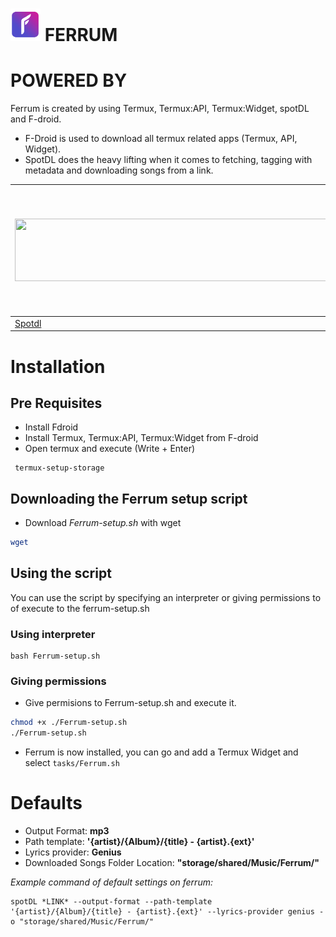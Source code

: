 # <img src="Icons/FERRUM.png" alt="Ferrum Logo Image" width="48px" height="52"> FERRUM




# POWERED BY
Ferrum is created by using Termux, Termux:API, Termux:Widget, spotDL and F-droid.
 - F-Droid is used to download all termux related apps (Termux, API, Widget).
 - SpotDL does the heavy lifting when it comes to fetching, tagging with metadata and downloading songs from a link.
 
| <img src="https://github.com/spotDL/spotify-downloader/blob/master/docs/static/logo-transparent.png?raw=true" width="600px" height="100px">|<img src="https://github.com/termux/termux-app/blob/master/art/ic_launcher2_round.png?raw=true" width="512px" height="200px">|<img src="https://github.com/termux/termux-app/blob/master/art/ic_launcher2_round.png?raw=true" width="512px" height="200px">|<img src="https://github.com/termux/termux-app/blob/master/art/ic_launcher2_round.png?raw=true" width="512px" height="200px">|<img src="https://upload.wikimedia.org/wikipedia/commons/thumb/3/3c/F-Droid_Logo_4.svg/1200px-F-Droid_Logo_4.svg.png" width="550px" height="190px">|
|--------|------------|------------|---------------|--------|
| [Spotdl](https://github.com/spotDL/spotify-downloader) | [Termux:APP](https://github.com/termux/termux-app) | [Termux:API](https://github.com/termux/termux-api) | [Termux:Widget](https://github.com/termux/termux-widget)  | [F-droid](https://github.com/f-droid/fdroidclient) |

# Installation

  ## Pre Requisites
   - Install Fdroid
   - Install Termux, Termux:API, Termux:Widget from F-droid
   - Open termux and execute (Write + Enter)
   ```
    termux-setup-storage
   ```
  ## Downloading the Ferrum setup script

  - Download _Ferrum-setup.sh_ with wget
  ```sh
  wget 
  ```
  ## Using the script
  You can use the script by specifying an interpreter or giving permissions to of execute to the ferrum-setup.sh
  
  ### Using interpreter
  ```
  bash Ferrum-setup.sh
  ```
  ### Giving permissions
  - Give permisions to Ferrum-setup.sh and execute it.
  
  ```sh
  chmod +x ./Ferrum-setup.sh
  ./Ferrum-setup.sh
  ```
  - Ferrum is now installed, you can go and add a Termux Widget and select ``tasks/Ferrum.sh``
  
# Defaults
 - Output Format: **mp3**
 - Path template: **'{artist}/{Album}/{title} - {artist}.{ext}'**
 - Lyrics provider: **Genius**
 - Downloaded Songs Folder Location: **"storage/shared/Music/Ferrum/"** 

 *Example command of default settings on ferrum:*
```
spotDL *LINK* --output-format --path-template '{artist}/{Album}/{title} - {artist}.{ext}' --lyrics-provider genius -o "storage/shared/Music/Ferrum/"
```
  
  
  

